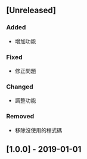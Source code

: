 ## [Unreleased]
### Added
- 增加功能

### Fixed
- 修正問題

### Changed
- 調整功能

### Removed
- 移除沒使用的程式碼


## [1.0.0] - 2019-01-01

